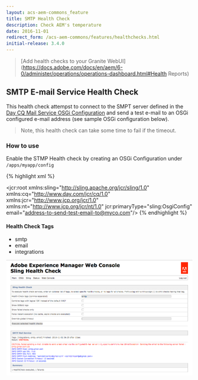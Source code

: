 ```yaml
---
layout: acs-aem-commons_feature
title: SMTP Health Check
description: Check AEM's temperature
date: 2016-11-01
redirect_form: /acs-aem-commons/features/healthchecks.html
initial-release: 3.4.0
---
```


> [Add health checks to your Granite WebUI](https://docs.adobe.com/docs/en/aem/6-0/administer/operations/operations-dashboard.html#Health Reports)


## SMTP E-mail Service Health Check

This health check attempst to connect to the SMPT server defined in the [Day CQ Mail Service OSGi Configuration](http://localhost:4502/system/console/configMgr/com.day.cq.mailer.DefaultMailService) and send a test e-mail to an OSGi configured e-mail address (see sample OSGi configuration below).

> Note, this health check can take some time to fail if the timeout. 

### How to use

Enable the STMP Health check by creating an OSGi Configuration under `/apps/myapp/config`

{% highlight xml %}
<?xml version="1.0" encoding="UTF-8"?>
<jcr:root xmlns:sling="http://sling.apache.org/jcr/sling/1.0" xmlns:cq="http://www.day.com/jcr/cq/1.0" xmlns:jcr="http://www.jcp.org/jcr/1.0" xmlns:nt="http://www.jcp.org/jcr/nt/1.0"
    jcr:primaryType="sling:OsgiConfig"
    email="address-to-send-test-email-to@myco.com"/>
{% endhighlight %}

#### Health Check Tags

* smtp
* email
* integrations

![SMTP E-mail Service Health Check](images/smtp-healthcheck.png)

